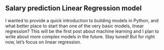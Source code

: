 ## Salary prediction Linear Regression model

I wanted to provide a quick introduction to building models in Python, and what better place to start than one of the very basic models, linear regression? This will be the first post about machine learning and I plan to write about more complex models in the future. Stay tuned! But for right now, let’s focus on linear regression.
